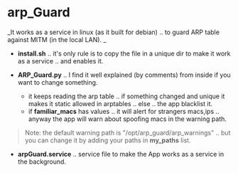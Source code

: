 # arp_Guard

_It works as a service in linux (as it built for debian) .. to guard ARP table against MITM (in the local LAN). _

* **install.sh** .. it's only rule is to copy the file in a unique dir to make it work as a service .. and enables it.

* **ARP_Guard.py** .. I find it well explained (by comments) from inside if you want to change something.

	* it keeps reading the arp table .. if something changed and unique it makes it static allowed in arptables .. else .. the app blacklist it.
	* if **familiar_macs** has values .. it will alert for strangers macs,ips .. anyway the app will warn about spoofing macs in the warning path. 
> Note: the default warning path is "/opt/arp_guard/arp_warnings" .. but you can change it by adding your paths in **my_paths** list.

* **arpGuard.service** .. service file to make the App works as a service in the background.

